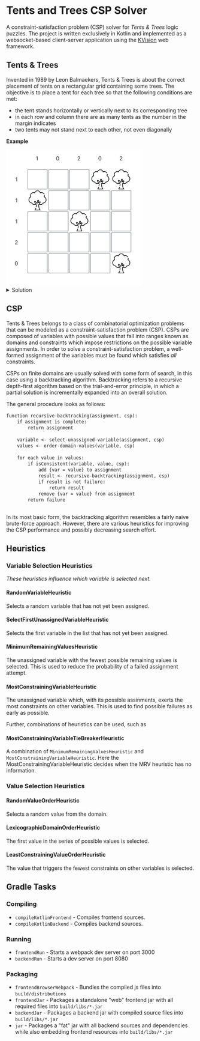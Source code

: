 # Tents and Trees CSP Solver

A constraint-satisfaction problem (CSP) solver for _Tents & Trees_ logic puzzles.
The project is written exclusively in Kotlin and implemented as a websocket-based client-server application using the [KVision](https://github.com/rjaros/kvision) web framework.

## Tents & Trees

Invented in 1989 by Leon Balmaekers, Tents & Trees is about the correct placement of tents on a rectangular grid containing some trees.
The objective is to place a tent for each tree so that the following conditions are met:

* the tent stands horizontally or vertically next to its corresponding tree
* in each row and column there are as many tents as the number in the margin indicates
* two tents may not stand next to each other, not even diagonally

**Example**

<img src="img/tat-example.png" alt="Example Tents & Trees" width="360"/>

<details>
  <summary>Solution</summary>

  <img src="img/tat-example-solution.png" alt="Example Tents & Trees" width="360"/>
</details>

## CSP

Tents & Trees belongs to a class of combinatorial optimization problems that can be modeled as a constraint-satisfaction
problem (CSP). CSPs are composed of variables with possible values that fall into ranges known as domains and
constraints which impose restrictions on the possible variable assignments. In order to solve a constraint-satisfaction
problem, a well-formed assignment of the variables must be found which satisfies *all* constraints.

CSPs on finite domains are usually solved with some form of search, in this case using a backtracking
algorithm. 
Backtracking refers to a recursive depth-first algorithm based on the trial-and-error principle, in which a partial
solution is incrementally expanded into an overall solution.

The general procedure looks as follows:

```
function recursive-backtracking(assignment, csp):
    if assignment is complete:
        return assignment
    
    variable <- select-unassigned-variable(assignment, csp)
    values <- order-domain-values(variable, csp)
    
    for each value in values:
        if isConsistent(variable, value, csp):
            add {var = value} to assignment
            result <- recursive-backtracking(assignment, csp)
            if result is not failure:
                return result    
            remove {var = value} from assignment
        return failure
    
```

In its most basic form, the backtracking algorithm resembles a fairly naive brute-force approach. 
However, there are various heuristics for improving the CSP performance and possibly decreasing search effort.

## Heuristics

### Variable Selection Heuristics
_These heuristics influence which variable is selected next._

#### RandomVariableHeuristic
Selects a random variable that has not yet been assigned.

#### SelectFirstUnassignedVariableHeuristic
Selects the first variable in the list that has not yet been assigned.

#### MinimumRemainingValuesHeuristic
The unassigned variable with the fewest possible remaining values is selected. 
This is used to reduce the probability of a failed assignment attempt.

#### MostConstrainingVariableHeuristic
The unassigned variable which, with its possible assinments, exerts the most constraints on other variables. 
This is used to find possible failures as early as possible.

Further, combinations of heuristics can be used, such as

#### MostConstrainingVariableTieBreakerHeuristic
A combination of `MinimumRemainingValuesHeuristic` and `MostConstrainingVariableHeuristic`. 
Here the MostConstrainingVariableHeuristic decides when the MRV heuristic has no information.

### Value Selection Heuristics

#### RandomValueOrderHeuristic
Selects a random value from the domain.

#### LexicographicDomainOrderHeuristic
The first value in the series of possible values is selected.

#### LeastConstrainingValueOrderHeuristic
The value that triggers the fewest constraints on other variables is selected.

## Gradle Tasks

### Compiling
* `compileKotlinFrontend` - Compiles frontend sources.
* `compileKotlinBackend` - Compiles backend sources.

### Running
* `frontendRun` - Starts a webpack dev server on port 3000
* `backendRun` - Starts a dev server on port 8080

### Packaging
* `frontendBrowserWebpack` - Bundles the compiled js files into `build/distributions`
* `frontendJar` - Packages a standalone "web" frontend jar with all required files into `build/libs/*.jar`
* `backendJar` - Packages a backend jar with compiled source files into `build/libs/*.jar`
* `jar` - Packages a "fat" jar with all backend sources and dependencies while also embedding frontend resources into `build/libs/*.jar`
